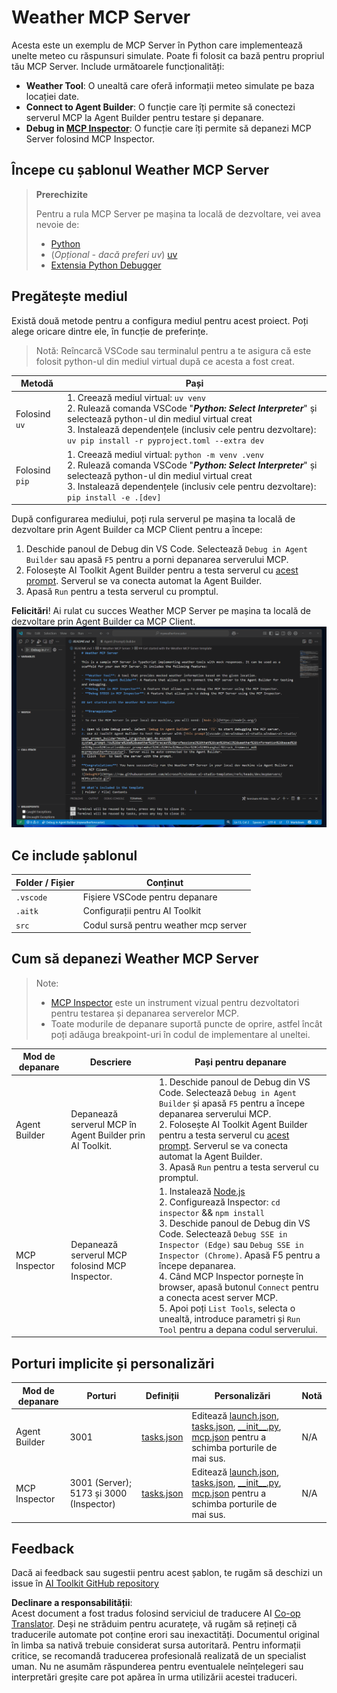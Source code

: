 <!--
CO_OP_TRANSLATOR_METADATA:
{
  "original_hash": "999c5e7623c1e2d5e5a07c2feb39eb67",
  "translation_date": "2025-06-10T06:36:59+00:00",
  "source_file": "10-StreamliningAIWorkflowsBuildingAnMCPServerWithAIToolkit/lab3/code/weather_mcp/README.md",
  "language_code": "ro"
}
-->
# Weather MCP Server

Acesta este un exemplu de MCP Server în Python care implementează unelte meteo cu răspunsuri simulate. Poate fi folosit ca bază pentru propriul tău MCP Server. Include următoarele funcționalități:

- **Weather Tool**: O unealtă care oferă informații meteo simulate pe baza locației date.
- **Connect to Agent Builder**: O funcție care îți permite să conectezi serverul MCP la Agent Builder pentru testare și depanare.
- **Debug in [MCP Inspector](https://github.com/modelcontextprotocol/inspector)**: O funcție care îți permite să depanezi MCP Server folosind MCP Inspector.

## Începe cu șablonul Weather MCP Server

> **Prerechizite**
>
> Pentru a rula MCP Server pe mașina ta locală de dezvoltare, vei avea nevoie de:
>
> - [Python](https://www.python.org/)
> - (*Opțional - dacă preferi uv*) [uv](https://github.com/astral-sh/uv)
> - [Extensia Python Debugger](https://marketplace.visualstudio.com/items?itemName=ms-python.debugpy)

## Pregătește mediul

Există două metode pentru a configura mediul pentru acest proiect. Poți alege oricare dintre ele, în funcție de preferințe.

> Notă: Reîncarcă VSCode sau terminalul pentru a te asigura că este folosit python-ul din mediul virtual după ce acesta a fost creat.

| Metodă | Pași |
| -------- | ----- |
| Folosind `uv` | 1. Creează mediul virtual: `uv venv` <br>2. Rulează comanda VSCode "***Python: Select Interpreter***" și selectează python-ul din mediul virtual creat <br>3. Instalează dependențele (inclusiv cele pentru dezvoltare): `uv pip install -r pyproject.toml --extra dev` |
| Folosind `pip` | 1. Creează mediul virtual: `python -m venv .venv` <br>2. Rulează comanda VSCode "***Python: Select Interpreter***" și selectează python-ul din mediul virtual creat<br>3. Instalează dependențele (inclusiv cele pentru dezvoltare): `pip install -e .[dev]` |

După configurarea mediului, poți rula serverul pe mașina ta locală de dezvoltare prin Agent Builder ca MCP Client pentru a începe:
1. Deschide panoul de Debug din VS Code. Selectează `Debug in Agent Builder` sau apasă `F5` pentru a porni depanarea serverului MCP.
2. Folosește AI Toolkit Agent Builder pentru a testa serverul cu [acest prompt](../../../../../../../../../../../open_prompt_builder). Serverul se va conecta automat la Agent Builder.
3. Apasă `Run` pentru a testa serverul cu promptul.

**Felicitări**! Ai rulat cu succes Weather MCP Server pe mașina ta locală de dezvoltare prin Agent Builder ca MCP Client.
![DebugMCP](https://raw.githubusercontent.com/microsoft/windows-ai-studio-templates/refs/heads/dev/mcpServers/mcp_debug.gif)

## Ce include șablonul

| Folder / Fișier| Conținut                                     |
| ------------ | -------------------------------------------- |
| `.vscode`    | Fișiere VSCode pentru depanare                   |
| `.aitk`      | Configurații pentru AI Toolkit                |
| `src`        | Codul sursă pentru weather mcp server   |

## Cum să depanezi Weather MCP Server

> Note:
> - [MCP Inspector](https://github.com/modelcontextprotocol/inspector) este un instrument vizual pentru dezvoltatori pentru testarea și depanarea serverelor MCP.
> - Toate modurile de depanare suportă puncte de oprire, astfel încât poți adăuga breakpoint-uri în codul de implementare al uneltei.

| Mod de depanare | Descriere | Pași pentru depanare |
| ---------- | ----------- | --------------- |
| Agent Builder | Depanează serverul MCP în Agent Builder prin AI Toolkit. | 1. Deschide panoul de Debug din VS Code. Selectează `Debug in Agent Builder` și apasă `F5` pentru a începe depanarea serverului MCP.<br>2. Folosește AI Toolkit Agent Builder pentru a testa serverul cu [acest prompt](../../../../../../../../../../../open_prompt_builder). Serverul se va conecta automat la Agent Builder.<br>3. Apasă `Run` pentru a testa serverul cu promptul. |
| MCP Inspector | Depanează serverul MCP folosind MCP Inspector. | 1. Instalează [Node.js](https://nodejs.org/)<br> 2. Configurează Inspector: `cd inspector` && `npm install` <br> 3. Deschide panoul de Debug din VS Code. Selectează `Debug SSE in Inspector (Edge)` sau `Debug SSE in Inspector (Chrome)`. Apasă F5 pentru a începe depanarea.<br> 4. Când MCP Inspector pornește în browser, apasă butonul `Connect` pentru a conecta acest server MCP.<br> 5. Apoi poți `List Tools`, selecta o unealtă, introduce parametri și `Run Tool` pentru a depana codul serverului.<br> |

## Porturi implicite și personalizări

| Mod de depanare | Porturi | Definiții | Personalizări | Notă |
| ---------- | ----- | ------------ | -------------- |-------------- |
| Agent Builder | 3001 | [tasks.json](../../../../../../10-StreamliningAIWorkflowsBuildingAnMCPServerWithAIToolkit/lab3/code/weather_mcp/.vscode/tasks.json) | Editează [launch.json](../../../../../../10-StreamliningAIWorkflowsBuildingAnMCPServerWithAIToolkit/lab3/code/weather_mcp/.vscode/launch.json), [tasks.json](../../../../../../10-StreamliningAIWorkflowsBuildingAnMCPServerWithAIToolkit/lab3/code/weather_mcp/.vscode/tasks.json), [\_\_init\_\_.py](../../../../../../10-StreamliningAIWorkflowsBuildingAnMCPServerWithAIToolkit/lab3/code/weather_mcp/src/__init__.py), [mcp.json](../../../../../../10-StreamliningAIWorkflowsBuildingAnMCPServerWithAIToolkit/lab3/code/weather_mcp/.aitk/mcp.json) pentru a schimba porturile de mai sus. | N/A |
| MCP Inspector | 3001 (Server); 5173 și 3000 (Inspector) | [tasks.json](../../../../../../10-StreamliningAIWorkflowsBuildingAnMCPServerWithAIToolkit/lab3/code/weather_mcp/.vscode/tasks.json) | Editează [launch.json](../../../../../../10-StreamliningAIWorkflowsBuildingAnMCPServerWithAIToolkit/lab3/code/weather_mcp/.vscode/launch.json), [tasks.json](../../../../../../10-StreamliningAIWorkflowsBuildingAnMCPServerWithAIToolkit/lab3/code/weather_mcp/.vscode/tasks.json), [\_\_init\_\_.py](../../../../../../10-StreamliningAIWorkflowsBuildingAnMCPServerWithAIToolkit/lab3/code/weather_mcp/src/__init__.py), [mcp.json](../../../../../../10-StreamliningAIWorkflowsBuildingAnMCPServerWithAIToolkit/lab3/code/weather_mcp/.aitk/mcp.json) pentru a schimba porturile de mai sus.| N/A |

## Feedback

Dacă ai feedback sau sugestii pentru acest șablon, te rugăm să deschizi un issue în [AI Toolkit GitHub repository](https://github.com/microsoft/vscode-ai-toolkit/issues)

**Declinare a responsabilității**:  
Acest document a fost tradus folosind serviciul de traducere AI [Co-op Translator](https://github.com/Azure/co-op-translator). Deși ne străduim pentru acuratețe, vă rugăm să rețineți că traducerile automate pot conține erori sau inexactități. Documentul original în limba sa nativă trebuie considerat sursa autoritară. Pentru informații critice, se recomandă traducerea profesională realizată de un specialist uman. Nu ne asumăm răspunderea pentru eventualele neînțelegeri sau interpretări greșite care pot apărea în urma utilizării acestei traduceri.